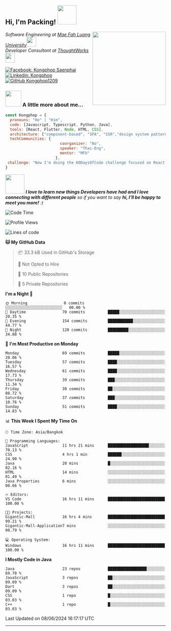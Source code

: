 <h2> Hi, I'm Packing! <img src="https://media.giphy.com/media/mGcNjsfWAjY5AEZNw6/giphy.gif" width="60"></h2>
<img align='right' src="https://media.giphy.com/media/ieyl9zmCjO4b4t6qoY/giphy.gif" width="230">
<p><em>Software Engineering at <a href="http://www.unb.br">Mae Fah Luang University</a><img src="https://media.giphy.com/media/fYSnHlufseco8Fh93Z/giphy.gif" width="30"></br>Developer Consultant at <a href="https://www.thoughtworks.com">ThoughtWorks</a><img src="https://media.giphy.com/media/WUlplcMpOCEmTGBtBW/giphy.gif" width="30"> 
</em></p>

[![Facebook: Kongphop Saenphai](https://img.shields.io/badge/-Kongphop%20Saenphai-1877F2?style=flat-square&logo=facebook&logoColor=white&link=https://www.facebook.com/profile.php?id=100009078336515)](https://www.facebook.com/profile.php?id=100009078336515)
[![Linkedin: Kongphop](https://img.shields.io/badge/-Kongphop-blue?style=flat-square&logo=Linkedin&logoColor=white&link=https://www.linkedin.com/in/kongphop-saenphai-34a557288/)](https://www.linkedin.com/in/kongphop-saenphai-34a557288/)
[![GitHub Kongphop1209](https://img.shields.io/github/followers/Kongphop1209?label=follow&style=social)](https://github.com/kongphop1209)


### <img src="https://media.giphy.com/media/VgCDAzcKvsR6OM0uWg/giphy.gif" width="50"> A little more about me...  

```javascript
const Kongphop = {
  pronouns: "He" | "Him",
  code: [Javascript, Typescript, Python, Java],
  tools: [React, Flutter, Node, HTML, CSS],
  architecture: ["component-based", "SPA", "SSR","design system pattern"],
  techCommunities: {
                        coorganizer: "No",
                        speaker: "Thai-Eng",
                        mentor: "MFU"
                      },
 challenge: "Now I'm doing the 60DaysOfCode challenge focused on React and Mobile App"
}
```

<img src="https://media.giphy.com/media/LnQjpWaON8nhr21vNW/giphy.gif" width="60"> <em><b>I love to learn new things Developers have had and I love connecting with different people</b> so if you want to say <b>hi, I'll be happy to meet you more!</b> :)</em>

<!--START_SECTION:waka-->
![Code Time](http://img.shields.io/badge/Code%20Time-36%20hrs%2029%20mins-blue)

![Profile Views](http://img.shields.io/badge/Profile%20Views-0-blue)

![Lines of code](https://img.shields.io/badge/From%20Hello%20World%20I%27ve%20Written-2.3%20million%20lines%20of%20code-blue)

**🐱 My GitHub Data** 

> 📦 33.3 kB Used in GitHub's Storage 
 > 
> 🚫 Not Opted to Hire
 > 
> 📜 10 Public Repositories 
 > 
> 🔑 5 Private Repositories 
 > 
**I'm a Night 🦉** 

```text
🌞 Morning                0 commits           ░░░░░░░░░░░░░░░░░░░░░░░░░   00.00 % 
🌆 Daytime                70 commits          █████░░░░░░░░░░░░░░░░░░░░   20.35 % 
🌃 Evening                154 commits         ███████████░░░░░░░░░░░░░░   44.77 % 
🌙 Night                  120 commits         █████████░░░░░░░░░░░░░░░░   34.88 % 
```
📅 **I'm Most Productive on Monday** 

```text
Monday                   69 commits          █████░░░░░░░░░░░░░░░░░░░░   20.06 % 
Tuesday                  57 commits          ████░░░░░░░░░░░░░░░░░░░░░   16.57 % 
Wednesday                61 commits          ████░░░░░░░░░░░░░░░░░░░░░   17.73 % 
Thursday                 39 commits          ███░░░░░░░░░░░░░░░░░░░░░░   11.34 % 
Friday                   30 commits          ██░░░░░░░░░░░░░░░░░░░░░░░   08.72 % 
Saturday                 37 commits          ███░░░░░░░░░░░░░░░░░░░░░░   10.76 % 
Sunday                   51 commits          ████░░░░░░░░░░░░░░░░░░░░░   14.83 % 
```


📊 **This Week I Spent My Time On** 

```text
🕑︎ Time Zone: Asia/Bangkok

💬 Programming Languages: 
JavaScript               11 hrs 21 mins      ██████████████████░░░░░░░   70.13 % 
CSS                      4 hrs 1 min         ██████░░░░░░░░░░░░░░░░░░░   24.90 % 
Java                     20 mins             █░░░░░░░░░░░░░░░░░░░░░░░░   02.16 % 
HTML                     14 mins             ░░░░░░░░░░░░░░░░░░░░░░░░░   01.49 % 
Java Properties          6 mins              ░░░░░░░░░░░░░░░░░░░░░░░░░   00.66 % 

🔥 Editors: 
VS Code                  16 hrs 11 mins      █████████████████████████   100.00 % 

🐱‍💻 Projects: 
Gigantic-Mall            16 hrs 4 mins       █████████████████████████   99.21 % 
Gigantic-Mall-Application7 mins              ░░░░░░░░░░░░░░░░░░░░░░░░░   00.79 % 

💻 Operating System: 
Windows                  16 hrs 11 mins      █████████████████████████   100.00 % 
```

**I Mostly Code in Java** 

```text
Java                     23 repos            █████████████████░░░░░░░░   69.70 % 
JavaScript               3 repos             ██░░░░░░░░░░░░░░░░░░░░░░░   09.09 % 
Dart                     3 repos             ██░░░░░░░░░░░░░░░░░░░░░░░   09.09 % 
CSS                      1 repo              █░░░░░░░░░░░░░░░░░░░░░░░░   03.03 % 
C++                      1 repo              █░░░░░░░░░░░░░░░░░░░░░░░░   03.03 % 
```




 Last Updated on 08/06/2024 16:17:17 UTC
<!--END_SECTION:waka-->


---


